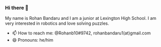 ### Hi there 👋

My name is Rohan Bandaru and I am a junior at Lexington High School. I am very interested in robotics and love solving puzzles.
- 📫 How to reach me: @Rohanb10#9742, rohanbandaru1(at)gmail.com
- 😄 Pronouns: he/him

